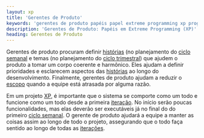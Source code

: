 ```yaml
---
layout: xp
title: 'Gerentes de Produto'
keywords: 'gerentes de produto papéis papel extreme programming xp programação extrema'
description: 'Gerentes de Produto: Papéis em Extreme Programming (XP)'
heading: Gerentes de Produto
---
```


Gerentes de produto procuram definir [histórias][h] (no planejamento do [ciclo semanal][cs] e temas (no planejamento do [ciclo trimestral][ct]) que ajudem o produto a tomar um corpo coerente e harmônico. Eles ajudam a definir prioridades e esclarecem aspectos das [histórias][h] ao longo do desenvolvimento. Finalmente, gerentes de produto ajudam a reduzir o [escopo][con] quando a equipe está atrasada por alguma razão. 

Em um projeto [XP][], é importante que o sistema se comporte como um todo e funcione como um todo desde a primeira [iteração][cs]. No início serão poucas funcionalidades, mas elas deverão ser executáveis já no final do do primeiro [ciclo semanal][cs]. O gerente de produto ajudará a equipe a manter as coisas assim ao longo de todo o projeto, assegurando que o todo faça sentido ao longo de todas as [iterações][cs].


[h]:      /xp/praticas/historias
[cs]:     /xp/praticas/ciclo_semanal
[ct]:     /xp/praticas/ciclo_trimestral
[con]:      /xp/praticas/contrato
[XP]:     /xp
